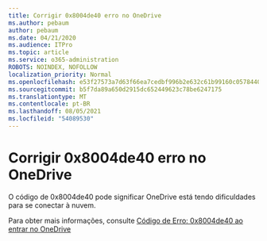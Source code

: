 ```yaml
---
title: Corrigir 0x8004de40 erro no OneDrive
ms.author: pebaum
author: pebaum
ms.date: 04/21/2020
ms.audience: ITPro
ms.topic: article
ms.service: o365-administration
ROBOTS: NOINDEX, NOFOLLOW
localization_priority: Normal
ms.openlocfilehash: e53f27573a7d63f66ea7cedbf996b2e632c61b99160c0578440e33b19a598714
ms.sourcegitcommit: b5f7da89a650d2915dc652449623c78be6247175
ms.translationtype: MT
ms.contentlocale: pt-BR
ms.lasthandoff: 08/05/2021
ms.locfileid: "54089530"
---
```

# <a name="fix-0x8004de40-error-in-onedrive"></a>Corrigir 0x8004de40 erro no OneDrive

O código de 0x8004de40 pode significar OneDrive está tendo dificuldades para se conectar à nuvem. 

Para obter mais informações, consulte [Código de Erro: 0x8004de40 ao entrar no OneDrive](/sharepoint/troubleshoot/administration/error-0x8004de40-in-onedrive)
